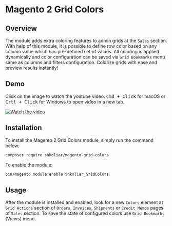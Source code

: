 # Magento 2 Grid Colors

## Overview

The module adds extra coloring features to admin grids at the `Sales` section. With help of this module, it is possible to define row color based on any column value which has pre-defined set of values. All coloring is applied dynamically and color configuration can be saved via `Grid Bookmarks` menu same as columns and filters configuration. Colorize grids with ease and preview results instantly!

## Demo

Click on the image to watch the youtube video. <kbd>Cmd + Click</kbd> for macOS or <kbd>Crtl + Click</kbd> for Windows to open video in a new tab.

[![Watch the video](https://img.youtube.com/vi/eJ1ZgUQ_S4U/maxresdefault.jpg)](https://youtu.be/eJ1ZgUQ_S4U)

## Installation

To install the Magento 2 Grid Colors module, simply run the command below:

```bash
composer require shkoliar/magento-grid-colors
```

To enable the module:

```bash
bin/magento module:enable Shkoliar_GridColors
```

## Usage 

After the module is installed and enabled, look for a new `Colors` element at `Grid Actions` section of `Orders`, `Invoices`, `Shipments` or `Credit Memos` pages of `Sales` section. To save the state of configured colors use `Grid Bookmarks` (Views) menu.